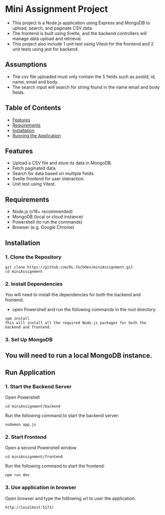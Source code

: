 # Mini Assignment Project
- This project is a Node.js application using Express and MongoDB to upload, search, and paginate CSV data.
- The frontend is built using Svelte, and the backend controllers will manage data upload and retrieval.
- This project also include 1 unit test using Vitest for the frontend and 2 unit tests using jest for backend.

## Assumptions
- The csv file uploaded must only contain the 5 fields such as postId, id, name, email and body.
- The search input will search for string found in the name email and body fields.

## Table of Contents
- [Features](#features)
- [Requirements](#requirements)
- [Installation](#installation)
- [Running the Application](#run-application)

## Features
- Upload a CSV file and store its data in MongoDB.
- Fetch paginated data.
- Search for data based on multiple fields.
- Svelte frontend for user interaction.
- Unit test using Vitest.

## Requirements
- Node.js (v18+ recommended)
- MongoDB (local or cloud instance)
- Powershell (to run the commands)
- Browser (e.g. Google Chrome)

## Installation
### 1. Clone the Repository
```
git clone https://github.com/DL-TechDev/miniAssignment.git
cd miniAssignment
```

### 2. Install Dependencies
You will need to install the dependencies for both the backend and frontend.
- open Powershell and run the following commands in the root directory:
```
npm install
This will install all the required Node.js packages for both the backend and frontend.
```

### 3. Set Up MongoDB
You will need to run a local MongoDB instance.
--------------------------------------------------------------------
## Run Application

### 1. Start the Backend Server
Open Powershell
```
cd miniAssignment/backend
```
Run the following command to start the backend server:
```
nodemon app.js
```
### 2. Start Frontend
Open a second Powershell window
```
cd miniAssignment/frontend
```
Run the following command to start the frontend:
```
npm run dev
```
### 3. Use application in browser
Open browser and type the folllowing url to user the application:
```
http://localhost:5173/
```
